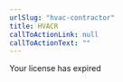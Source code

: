 ```yaml
---
urlSlug: "hvac-contractor"
title: HVACR
callToActionLink: null
callToActionText: ""
---
```


Your license has expired
